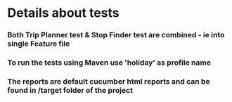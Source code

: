 # Details about tests

### Both Trip Planner test & Stop Finder test are combined - ie into single Feature file
### To run the tests using Maven use 'holiday' as profile name
### The reports are default cucumber html reports and can be found in /target folder of the project
